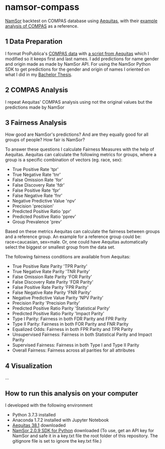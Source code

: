 # namsor-compass
[NamSor](https://v2.namsor.com/NamSorAPIv2/apidoc.html) backtest on COMPAS database using [Aequitas](https://github.com/dssg/aequitas), with their [example analysis of COMPAS](https://github.com/dssg/aequitas/blob/master/docs/source/examples/compas_demo.ipynb) as a reference. 

## 1 Data Preparation
I format ProPublica's [COMPAS data](https://github.com/propublica/compas-analysis/raw/master/compas-scores-two-years.csv) with [a script from Aequitas](https://github.com/dssg/aequitas/blob/master/examples/compas_data_for_aequitas.py) which I modified so it keeps first and last names. I add predictions for name gender and origin made as made by NamSor API. For using the NamSor Python SDK to get predictions for the gender and origin of names I oriented on what I did in my [Bachelor Thesis](https://github.com/LiFaytheGoblin/Gender-Equality-in-CS-Publications/blob/master/01_DataGatheringAndCleaning/03_Gender.ipynb).

## 2 COMPAS Analysis
I repeat Aequitas' COMPAS analysis using not the original values but the predictions made by NamSor

## 3 Fairness Analysis
How good are NamSor's predictions? And are they equally good for all groups of people? How fair is NamSor? 

To answer these questions I calculate Fairness Measures with the help of Aequitas. Aequitas can calculate the following metrics for groups, where a group is a specific combination of vectors (eg. race, sex):

* True Positive Rate 'tpr'
* True Negative Rate 'tnr'
* False Omission Rate 'for'
* False Discovery Rate 'fdr'
* False Positive Rate 'fpr'
* False Negative Rate 'fnr'
* Negative Predictive Value 'npv'
* Precision 'precision'
* Predicted Positive Ratio 'ppr'
* Predicted Positive Ratio 'pprev'
* Group Prevalence 'prev'

Based on these metrics Aequitas can calculate the fairness between groups and a reference group. An example for a reference group could be: race=caucasian, sex=male. Or, one could have Aequitas automatically select the biggest or smallest group from the data set.

The following fairness conditions are available from Aequitas:
* True Positive Rate Parity 'TPR Parity'
* True Negative Rate Parity 'TNR Parity'
* False Omission Rate Parity 'FOR Parity'
* False Discovery Rate Parity 'FDR Parity'
* False Positive Rate Parity 'FPR Parity'
* False Negative Rate Parity	'FNR Parity'
* Negative Predictive Value Parity 'NPV Parity'
* Precision Parity	'Precision Parity'
* Predicted Positive Ratio Parity	'Statistical Parity'
* Predicted Positive Ratio Parity	'Impact Parity'
* Type I Parity: Fairness in both FDR Parity and FPR Parity
* Type II Parity: Fairness in both FOR Parity and FNR Parity
* Equalized Odds: Fairness in both FPR Parity and TPR Parity
* Unsupervised Fairness: Fairness in both Statistical Parity and Impact Parity
* Supervised Fairness: Fairness in both Type I and Type II Parity
* Overall Fairness: Fairness across all parities for all attributes

## 4 Visualization
...


## How to run this analysis on your computer

I developed with the following environment
* Python 3.7.3 installed
* Anaconda 1.7.2 installed with Jupyter Notebook
* [Aequitas 38.1](https://github.com/dssg/aequitas) downloaded
* [NamSor 2.0.9 SDK for Python](https://github.com/namsor/namsor-python-sdk2) downloaded (To use, get an API key for NamSor and safe it in a key.txt file the root folder of this repository. The gitignore file is set to ignore the key.txt file.)
